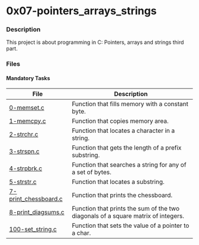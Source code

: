 # 0x07-pointers_arrays_strings
### Description
This project is about programming in C: Pointers, arrays and strings third part.

### Files
#### Mandatory Tasks

| File | Description |
| ------ | ------ |
| [0-memset.c](https://github.com/MinaSamirSaad/alx-low_level_programming/blob/master/0x07-pointers_arrays_strings/0-memset.c) | Function that fills memory with a constant byte. |
| [1-memcpy.c ](https://github.com/MinaSamirSaad/alx-low_level_programming/blob/master/0x07-pointers_arrays_strings/1-memcpy.c) | Function that copies memory area. |
| [2-strchr.c](https://github.com/MinaSamirSaad/alx-low_level_programming/blob/master/0x07-pointers_arrays_strings/2-strchr.c) | Function that locates a character in a string. |
| [3-strspn.c](https://github.com/MinaSamirSaad/alx-low_level_programming/blob/master/0x07-pointers_arrays_strings/3-strspn.c) | Function that gets the length of a prefix substring. |
| [4-strpbrk.c](https://github.com/MinaSamirSaad/alx-low_level_programming/blob/master/0x07-pointers_arrays_strings/4-strpbrk.c) | Function that searches a string for any of a set of bytes. |
| [5-strstr.c](https://github.com/MinaSamirSaad/alx-low_level_programming/blob/master/0x07-pointers_arrays_strings/5-strstr.c) | Function that locates a substring. |
| [7-print_chessboard.c](https://github.com/MinaSamirSaad/alx-low_level_programming/blob/master/0x07-pointers_arrays_strings/7-print_chessboard.c) | Function that prints the chessboard. |
| [8-print_diagsums.c](https://github.com/MinaSamirSaad/alx-low_level_programming/blob/master/0x07-pointers_arrays_strings/8-print_diagsums.c) | Function that prints the sum of the two diagonals of a square matrix of integers. |
| [100-set_string.c](https://github.com/MinaSamirSaad/alx-low_level_programming/blob/master/0x07-pointers_arrays_strings/100-set_string.c) | Function that sets the value of a pointer to a char. |
